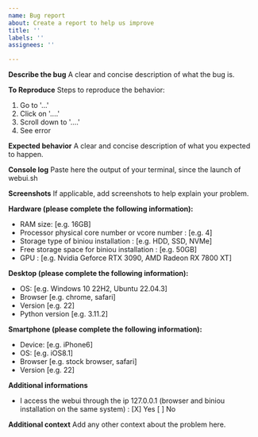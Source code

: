 ```yaml
---
name: Bug report
about: Create a report to help us improve
title: ''
labels: ''
assignees: ''

---
```


**Describe the bug**
A clear and concise description of what the bug is.

**To Reproduce**
Steps to reproduce the behavior:
1. Go to '...'
2. Click on '....'
3. Scroll down to '....'
4. See error

**Expected behavior**
A clear and concise description of what you expected to happen.

**Console log**
Paste here the output of your terminal, since the launch of webui.sh

**Screenshots**
If applicable, add screenshots to help explain your problem.

**Hardware (please complete the following information):**
 - RAM size: [e.g. 16GB]
 - Processor physical core number or vcore number : [e.g. 4]
 - Storage type of biniou installation : [e.g. HDD, SSD, NVMe]
 - Free storage space for biniou installation : [e.g. 50GB]
 - GPU : [e.g. Nvidia Geforce RTX 3090, AMD Radeon RX 7800 XT]

**Desktop (please complete the following information):**
 - OS: [e.g. Windows 10 22H2, Ubuntu 22.04.3]
 - Browser [e.g. chrome, safari]
 - Version [e.g. 22]
 - Python version [e.g. 3.11.2]

**Smartphone (please complete the following information):**
 - Device: [e.g. iPhone6]
 - OS: [e.g. iOS8.1]
 - Browser [e.g. stock browser, safari]
 - Version [e.g. 22]

**Additional informations**
 - I access the webui through the ip 127.0.0.1 (browser and biniou installation on the same system) :
[X] Yes [ ] No

**Additional context**
Add any other context about the problem here.

